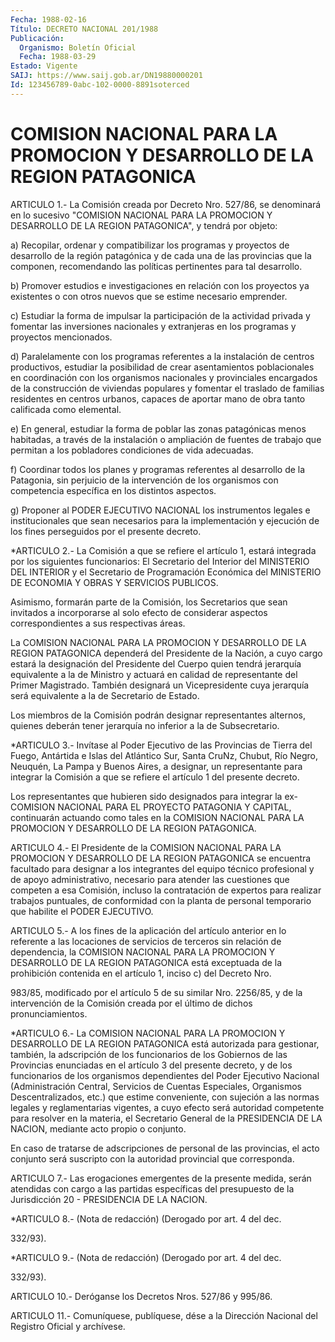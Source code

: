 ```yaml
---
Fecha: 1988-02-16
Título: DECRETO NACIONAL 201/1988
Publicación:
  Organismo: Boletín Oficial
  Fecha: 1988-03-29
Estado: Vigente
SAIJ: https://www.saij.gob.ar/DN19880000201
Id: 123456789-0abc-102-0000-8891soterced
---
```

# COMISION NACIONAL PARA LA PROMOCION Y DESARROLLO DE LA REGION PATAGONICA

<a id="1"></a>
ARTICULO  1.-  La  Comisión creada por Decreto Nro. 527/86, se denominará en lo sucesivo  "COMISION  NACIONAL  PARA LA PROMOCION Y DESARROLLO  DE  LA  REGION PATAGONICA", y tendrá por  objeto:

a) Recopilar, ordenar  y  compatibilizar  los programas y proyectos de  desarrollo  de  la  región  patagónica y de  cada  una  de  las provincias que la componen, recomendando  las políticas pertinentes para tal desarrollo.

b)  Promover  estudios  e  investigaciones  en  relación   con  los proyectos  ya existentes o con otros nuevos que se estime necesario emprender.

c) Estudiar  la  forma de impulsar la participación de la actividad privada y fomentar  las inversiones nacionales y extranjeras en los programas y proyectos mencionados.

d) Paralelamente con  los  programas referentes a la instalación de centros productivos, estudiar la posibilidad de crear asentamientos poblacionales  en  coordinación  con  los  organismos nacionales    y  provinciales  encargados  de  la  construcción  de viviendas populares  y  fomentar el traslado de familias residentes en  centros  urbanos,  capaces   de  aportar  mano  de  obra  tanto calificada como elemental.

e) En general, estudiar la forma  de  poblar  las zonas patagónicas menos  habitadas,  a  través  de  la  instalación  o ampliación  de fuentes  de  trabajo  que permitan a los pobladores condiciones  de vida adecuadas.

f) Coordinar todos los  planes y programas referentes al desarrollo de  la  Patagonia,  sin  perjuicio    de  la  intervención  de  los organismos con competencia específica en  los  distintos  aspectos.

g) Proponer al PODER EJECUTIVO NACIONAL los instrumentos legales  e institucionales  que  sean  necesarios  para  la  implementación  y ejecución  de  los  fines  perseguidos  por  el  presente  decreto.

<a id="2"></a>
*ARTICULO  2.-  La  Comisión  a  que se refiere el artículo 1, estará  integrada  por los siguientes funcionarios:  El  Secretario del  Interior  del MINISTERIO  DEL  INTERIOR  y  el  Secretario  de Programación  Económica  del  MINISTERIO  DE  ECONOMIA  Y  OBRAS  Y SERVICIOS PUBLICOS.

Asimismo, formarán  parte  de la Comisión, los Secretarios que sean invitados a incorporarse al  solo  efecto  de  considerar  aspectos correspondientes a sus respectivas áreas.

La  COMISION  NACIONAL  PARA LA PROMOCION Y DESARROLLO DE LA REGION PATAGONICA dependerá del  Presidente  de  la  Nación,  a cuyo cargo estará  la  designación  del  Presidente  del  Cuerpo  quien tendrá jerarquía  equivalente  a  la  de Ministro y actuará en calidad  de representante  del  Primer  Magistrado.    También    designará  un Vicepresidente  cuya jerarquía será equivalente a la de  Secretario de Estado.

Los  miembros  de  la    Comisión  podrán  designar  representantes alternos, quienes deberán  tener  jerarquía  no  inferior  a  la de Subsecretario.

<a id="3"></a>
*ARTICULO 3.- Invítase al Poder Ejecutivo de las Provincias de Tierra  del  Fuego,  Antártida  e  Islas  del  Atlántico Sur, Santa CruNz,  Chubut,  Río  Negro,  Neuquén, La Pampa y Buenos  Aires,  a designar, un representante para  integrar  la  Comisión  a  que  se refiere el artículo 1 del presente decreto.

Los  representantes  que hubieren sido designados para integrar la ex-COMISION  NACIONAL  PARA    EL  PROYECTO  PATAGONIA  Y  CAPITAL, continuarán actuando como tales  en  la  COMISION  NACIONAL PARA LA PROMOCION Y DESARROLLO DE LA REGION PATAGONICA.

<a id="4"></a>
ARTICULO  4.-  El  Presidente  de la COMISION NACIONAL PARA LA PROMOCION  Y  DESARROLLO  DE  LA  REGION  PATAGONICA  se  encuentra facultado  para  designar  a  los  integrantes del  equipo  técnico profesional y de apoyo administrativo,  necesario  para atender las cuestiones que competen a esa Comisión, incluso la contratación  de expertos  para  realizar  trabajos puntuales, de conformidad con la planta de personal temporario  que  habilite  el  PODER  EJECUTIVO.

<a id="5"></a>
ARTICULO 5.- A los fines de la aplicación del artículo anterior en lo  referente  a  las  locaciones  de  servicios de terceros sin relación de dependencia, la COMISION NACIONAL  PARA  LA PROMOCION Y DESARROLLO   DE  LA  REGION  PATAGONICA  está  exceptuada  de    la prohibición contenida  en el artículo 1, inciso c) del Decreto Nro.

983/85, modificado por el  artículo 5 de su similar Nro. 2256/85, y de la intervención de la Comisión  creada  por  el último de dichos pronunciamientos.

<a id="6"></a>
*ARTICULO  6.-  La  COMISION  NACIONAL  PARA  LA  PROMOCION  Y DESARROLLO  DE LA REGION PATAGONICA está autorizada para gestionar, también, la adscripción  de  los  funcionarios  de los Gobiernos de las Provincias enunciadas en el artículo 3 del presente  decreto, y de  los  funcionarios  de  los  organismos  dependientes  del Poder Ejecutivo  Nacional  (Administración  Central, Servicios de Cuentas Especiales,  Organismos  Descentralizados,    etc.)    que   estime conveniente,  con  sujeción  a  las normas legales y reglamentarias vigentes, a cuyo efecto será autoridad  competente para resolver en la materia, el Secretario General de la PRESIDENCIA  DE  LA NACION, mediante acto propio o conjunto.

En caso de tratarse de adscripciones de personal de las provincias,  el  acto  conjunto  será  suscripto  con  la autoridad provincial que corresponda.

<a id="7"></a>
ARTICULO 7.- Las erogaciones emergentes de la presente medida, serán    atendidas   con  cargo  a  las  partidas  específicas  del presupuesto de la Jurisdicción  20  -  PRESIDENCIA  DE  LA  NACION.

<a id="8"></a>
*ARTICULO 8.- (Nota de redacción) (Derogado por art. 4 del dec.

332/93).

<a id="9"></a>
*ARTICULO 9.- (Nota de redacción) (Derogado por art. 4 del dec.

332/93).

<a id="10"></a>
ARTICULO  10.-  Deróganse  los Decretos Nros. 527/86 y 995/86.

<a id="11"></a>
ARTICULO  11.-  Comuníquese,  publíquese,  dése a la Dirección Nacional del Registro Oficial y archívese.